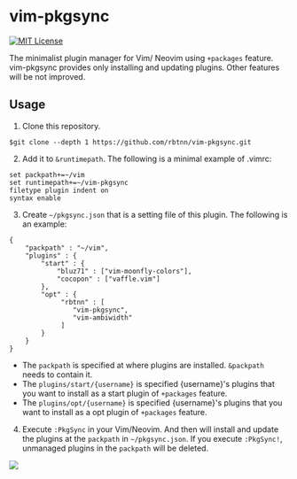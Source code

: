 
# vim-pkgsync

[![MIT License](https://img.shields.io/badge/license-MIT-blue.svg)](LICENSE)

The minimalist plugin manager for Vim/ Neovim using `+packages` feature.
vim-pkgsync provides only installing and updating plugins. Other features will be not improved.

## Usage

1. Clone this repository.
```
$git clone --depth 1 https://github.com/rbtnn/vim-pkgsync.git
```

2. Add it to `&runtimepath`. The following is a minimal example of .vimrc:
```
set packpath+=~/vim
set runtimepath+=~/vim-pkgsync
filetype plugin indent on
syntax enable
```

3. Create `~/pkgsync.json` that is a setting file of this plugin.
The following is an example:
```
{
    "packpath" : "~/vim",
    "plugins" : {
        "start" : {
            "bluz71" : ["vim-moonfly-colors"],
            "cocopon" : ["vaffle.vim"]
        },
        "opt" : {
             "rbtnn" : [
                "vim-pkgsync",
                "vim-ambiwidth"
             ]
        }
    }
}
```

* The `packpath` is specified at where plugins are installed. `&packpath` needs to contain it.
* The `plugins/start/{username}` is specified {username}'s plugins that you want to install as a start plugin of `+packages` feature.
* The `plugins/opt/{username}` is specified {username}'s plugins that you want to install as a opt plugin of `+packages` feature.

4. Execute `:PkgSync` in your Vim/Neovim. And then will install and update the plugins at the `packpath` in `~/pkgsync.json`.
If you execute `:PkgSync!`, unmanaged plugins in the `packpath` will be deleted.

![](https://raw.githubusercontent.com/rbtnn/vim-pkgsync/master/pkgsync.gif)

